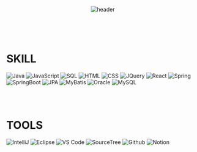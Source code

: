 <div align="center">
  
![header](https://capsule-render.vercel.app/api?type=venom&text=Bitnari%20here!&fontColor=000000&fontSize=50&height=300)
</div>
<br/>  
<br/>
<br/>

# SKILL

![Java](https://img.shields.io/badge/Java-007396.svg?&style=for-the-badge&logo=Java&logoColor=white)
![JavaScript](https://img.shields.io/badge/JavaScript-F7DF1E.svg?&style=for-the-badge&logo=JavaScript&logoColor=white)
![SQL](https://img.shields.io/badge/SQL-4479A1.svg?&style=for-the-badge&logo=MySQL&logoColor=white)
![HTML](https://img.shields.io/badge/HTML-E34F26.svg?&style=for-the-badge&logo=HTML5&logoColor=white)
![CSS](https://img.shields.io/badge/CSS-1572B6.svg?&style=for-the-badge&logo=CSS3&logoColor=white)
![JQuery](https://img.shields.io/badge/JQuery-0769AD.svg?&style=for-the-badge&logo=JQuery&logoColor=white)
![React](https://img.shields.io/badge/React-61DAFB.svg?&style=for-the-badge&logo=React&logoColor=white)
![Spring](https://img.shields.io/badge/Spring-6DB33F.svg?&style=for-the-badge&logo=Spring&logoColor=white)
![SpringBoot](https://img.shields.io/badge/SpringBoot-6DB33F.svg?&style=for-the-badge&logo=SpringBoot&logoColor=white)
![JPA](https://img.shields.io/badge/JPA-FF5733.svg?&style=for-the-badge)
![MyBatis](https://img.shields.io/badge/MyBatis-FF5733.svg?&style=for-the-badge&logo=MyBatis&logoColor=white)
![Oracle](https://img.shields.io/badge/Oracle-F80000.svg?&style=for-the-badge&logo=Oracle&logoColor=white)
![MySQL](https://img.shields.io/badge/MySQL-4479A1.svg?&style=for-the-badge&logo=MySQL&logoColor=white)

<br/>
<br/>

# TOOLS

![IntelliJ](https://img.shields.io/badge/IntelliJ-000000.svg?&style=for-the-badge&logo=IntelliJ-IDEA&logoColor=white)
![Eclipse](https://img.shields.io/badge/Eclipse-2C2255.svg?&style=for-the-badge&logo=Eclipse&logoColor=white)
![VS Code](https://img.shields.io/badge/VS%20Code-007ACC.svg?&style=for-the-badge&logo=Visual%20Studio%20Code&logoColor=white)
![SourceTree](https://img.shields.io/badge/SourceTree-0052CC.svg?&style=for-the-badge&logo=SourceTree&logoColor=white)
![Github](https://img.shields.io/badge/Github-181717.svg?&style=for-the-badge&logo=Github&logoColor=white)
![Notion](https://img.shields.io/badge/Notion-000000.svg?&style=for-the-badge&logo=Notion&logoColor=white)

